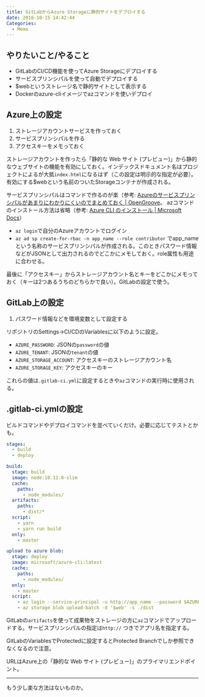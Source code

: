 ```yaml
---
title: GitLabからAzure Storageに静的サイトをデプロイする
date: 2018-10-15 14:42:44
Categories:
  - Memo
---
```


## やりたいこと/やること

- GitLabのCI/CD機能を使ってAzure Storageにデプロイする
- サービスプリンシパルを使って自動でデプロイする
- $webというストレージ名で静的サイトとして表示する
- Dockerのazure-cliイメージでazコマンドを使いデプロイ

<!-- more -->

## Azure上の設定

1. ストレージアカウントサービスを作っておく
2. サービスプリンシパルを作る
3. アクセスキーをメモっておく

ストレージアカウントを作ったら「静的な Web サイト (プレビュー)」から静的なウェブサイトの機能を有効にしておく。インデックスドキュメント名はプロジェクトによるが大抵`index.html`になるはず（この設定は明示的な指定が必要）。有効にする$webという名前のついたStorageコンテナが作成される。

サービスプリンシパルはコマンドで作るのが楽（参考: [Azureのサービスプリンシパルがあまりにわかりにくいのでまとめておく | OpenGroove](https://open-groove.net/azure/azure-service-principal/)。
azコマンドのインストール方法は省略（参考: [Azure CLI のインストール | Microsoft Docs](https://docs.microsoft.com/ja-jp/cli/azure/install-azure-cli?view=azure-cli-latest)）

- `az login`で自分のAzureアカウントでログイン
- `az ad sp create-for-rbac -n app_name --role contributor` でapp_nameという名称のサービスプリンシパルが作成される。このときパスワード情報などがJSONとして出力されるのでどこかにメモしておく。role属性も用途に合わせる。

最後に「アクセスキー」からストレージアカウント名とキーをどこかにメモっておく（キーは2つあるうちのどちらかで良い）。GitLabの設定で使う。

## GitLab上の設定

1. パスワード情報などを環境変数として設定する

リポジトリのSettings→CI/CDのVariablesに以下のように設定。

- `AZURE_PASSWORD`: JSONの`password`の値
- `AZURE_TENANT`: JSONの`tenant`の値
- `AZURE_STORAGE_ACCOUNT`: アクセスキーのストレージアカウント名
- `AZURE_STORAGE_KEY`: アクセスキーのキー

これらの値は`.gitlab-ci.yml`に設定するときや`az`コマンドの実行時に使用される。

## .gitlab-ci.ymlの設定

ビルドコマンドやデプロイコマンドを並べていくだけ。必要に応じてテストとかも。

```yaml
stages:
  - build
  - deploy

build:
  stage: build
  image: node:10.12.0-slim
  cache:
    paths:
      - node_modules/
  artifacts:
    paths:
      - dist/*
  script:
    - yarn
    - yarn run build
  only:
    - master

upload to azure blob:
  stage: deploy
  image: microsoft/azure-cli:latest
  cache:
    paths:
      - node_modules/
  only:
    - master
  script:
    - az login --service-principal -u http://app_name --password $AZURE_PASSWORD --tenant $AZURE_TENANT
    - az storage blob upload-batch -d '$web' -s ./dist
```

GitLabの`artifacts`を使って成果物をストレージの方に`az`コマンドでアップロードする。サービスプリンシパルの指定は`http://` つきでアプリ名を指定する。

GitLabのVariablesでProtectedに設定するとProtected Branchでしか参照できなくなるので注意。

URLはAzure上の「静的な Web サイト (プレビュー)」のプライマリエンドポイント。

---

もう少し楽な方法はないものか。
